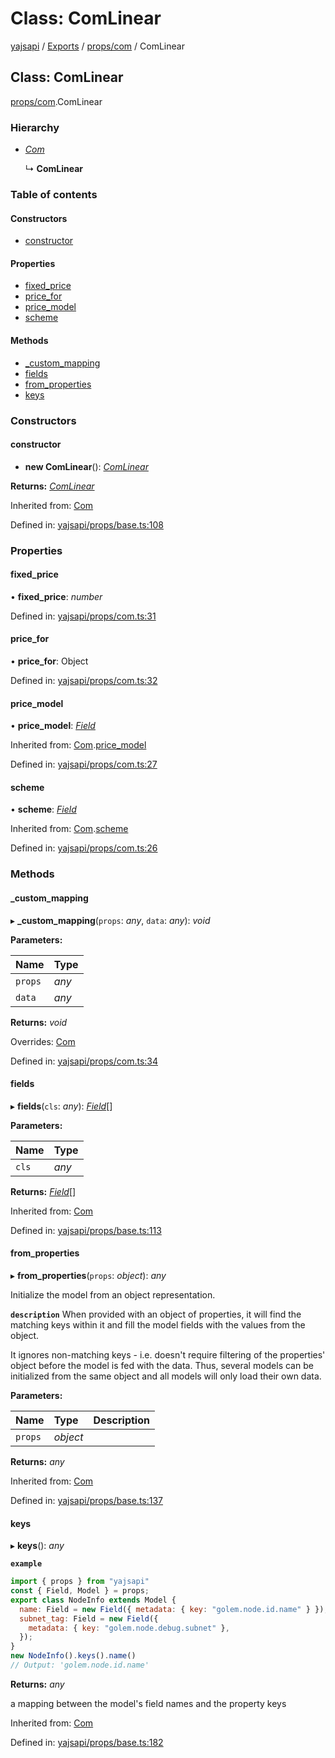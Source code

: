 # Class: ComLinear

[yajsapi](../yajsapi.md) / [Exports](../modules/) / [props/com](../modules/props_com.md) / ComLinear

## Class: ComLinear

[props/com](../modules/props_com.md).ComLinear

### Hierarchy

* [_Com_](props_com.com.md)

  ↳ **ComLinear**

### Table of contents

#### Constructors

* [constructor](props_com.comlinear.md#constructor)

#### Properties

* [fixed\_price](props_com.comlinear.md#fixed_price)
* [price\_for](props_com.comlinear.md#price_for)
* [price\_model](props_com.comlinear.md#price_model)
* [scheme](props_com.comlinear.md#scheme)

#### Methods

* [\_custom\_mapping](props_com.comlinear.md#_custom_mapping)
* [fields](props_com.comlinear.md#fields)
* [from\_properties](props_com.comlinear.md#from_properties)
* [keys](props_com.comlinear.md#keys)

### Constructors

#### constructor

* **new ComLinear**\(\): [_ComLinear_](props_com.comlinear.md)

**Returns:** [_ComLinear_](props_com.comlinear.md)

Inherited from: [Com](props_com.com.md)

Defined in: [yajsapi/props/base.ts:108](https://github.com/golemfactory/yajsapi/blob/289a25a/yajsapi/props/base.ts#L108)

### Properties

#### fixed\_price

• **fixed\_price**: _number_

Defined in: [yajsapi/props/com.ts:31](https://github.com/golemfactory/yajsapi/blob/289a25a/yajsapi/props/com.ts#L31)

#### price\_for

• **price\_for**: Object

Defined in: [yajsapi/props/com.ts:32](https://github.com/golemfactory/yajsapi/blob/289a25a/yajsapi/props/com.ts#L32)

#### price\_model

• **price\_model**: [_Field_](props_base.field.md)

Inherited from: [Com](props_com.com.md).[price\_model](props_com.com.md#price_model)

Defined in: [yajsapi/props/com.ts:27](https://github.com/golemfactory/yajsapi/blob/289a25a/yajsapi/props/com.ts#L27)

#### scheme

• **scheme**: [_Field_](props_base.field.md)

Inherited from: [Com](props_com.com.md).[scheme](props_com.com.md#scheme)

Defined in: [yajsapi/props/com.ts:26](https://github.com/golemfactory/yajsapi/blob/289a25a/yajsapi/props/com.ts#L26)

### Methods

#### \_custom\_mapping

▸ **\_custom\_mapping**\(`props`: _any_, `data`: _any_\): _void_

**Parameters:**

| Name | Type |
| :--- | :--- |
| `props` | _any_ |
| `data` | _any_ |

**Returns:** _void_

Overrides: [Com](props_com.com.md)

Defined in: [yajsapi/props/com.ts:34](https://github.com/golemfactory/yajsapi/blob/289a25a/yajsapi/props/com.ts#L34)

#### fields

▸ **fields**\(`cls`: _any_\): [_Field_](props_base.field.md)\[\]

**Parameters:**

| Name | Type |
| :--- | :--- |
| `cls` | _any_ |

**Returns:** [_Field_](props_base.field.md)\[\]

Inherited from: [Com](props_com.com.md)

Defined in: [yajsapi/props/base.ts:113](https://github.com/golemfactory/yajsapi/blob/289a25a/yajsapi/props/base.ts#L113)

#### from\_properties

▸ **from\_properties**\(`props`: _object_\): _any_

Initialize the model from an object representation.

**`description`** When provided with an object of properties, it will find the matching keys within it and fill the model fields with the values from the object.

It ignores non-matching keys - i.e. doesn't require filtering of the properties' object before the model is fed with the data. Thus, several models can be initialized from the same object and all models will only load their own data.

**Parameters:**

| Name | Type | Description |
| :--- | :--- | :--- |
| `props` | _object_ |  |

**Returns:** _any_

Inherited from: [Com](props_com.com.md)

Defined in: [yajsapi/props/base.ts:137](https://github.com/golemfactory/yajsapi/blob/289a25a/yajsapi/props/base.ts#L137)

#### keys

▸ **keys**\(\): _any_

**`example`**

```javascript
import { props } from "yajsapi"
const { Field, Model } = props;
export class NodeInfo extends Model {
  name: Field = new Field({ metadata: { key: "golem.node.id.name" } });
  subnet_tag: Field = new Field({
    metadata: { key: "golem.node.debug.subnet" },
  });
}
new NodeInfo().keys().name()
// Output: 'golem.node.id.name'
```

**Returns:** _any_

a mapping between the model's field names and the property keys

Inherited from: [Com](props_com.com.md)

Defined in: [yajsapi/props/base.ts:182](https://github.com/golemfactory/yajsapi/blob/289a25a/yajsapi/props/base.ts#L182)


